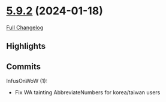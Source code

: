 # [5.9.2](https://github.com/WeakAuras/WeakAuras2/tree/5.9.2) (2024-01-18)

[Full Changelog](https://github.com/WeakAuras/WeakAuras2/compare/5.9.1...5.9.2)

## Highlights

  

## Commits

InfusOnWoW (1):

- Fix WA tainting AbbreviateNumbers for korea/taiwan users

